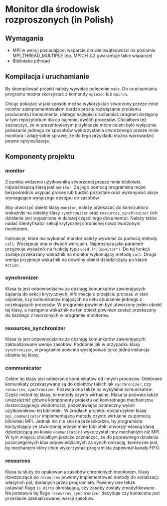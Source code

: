 # Monitor dla środowisk rozproszonych (in Polish) #

## Wymagania ##

* MPI w wersji posiadającej wsparcie dla wielowątkowości na poziomie MPI_THREAD_MULTIPLE (np. MPICH 3.2 gwarantuje takie wsparcie)
* Biblioteka pthread

## Kompilacja i uruchamianie ##

By skompilować projekt należy wywołać polecenie `make`. Do uruchamiania programu można skorzystać z komendy `mpiexec` lub `mpirun`. 

Chcąc pokazać w jaki sposób można wykorzystać stworzony przeze mnie monitor zaimplementowałem bardzo proste rozwiązanie problemu producenta i konsumenta, dlatego najlepiej uruchamiać program dostępny w tym repozytorium dla co najmniej dwóch procesów.
Chciałbym też zaznaczyć, że w prezentowanym przykładzie moim celem było wyłącznie pokazanie jednego ze sposobów wykorzystania stworzonego przeze mnie monitora i zdaję sobie sprawę, że do tego przykładu można wprowadzić pewne optymalizacje.

## Komponenty projektu ##

### monitor ###
Z punktu widzenia użytkownika stworzonej przeze mnie biblioteki, najważniejszą klasą jest `monitor`. Za jego pomocą programista może bezpośrednio usypiać proces lub budzić pozostałe oraz wykonywać akcje wymagające wyłączngo dostępu do zasobów. 

Aby utworzyć obiekt klasy `monitor`, należy przekazać do konstruktora wskaźniki na obiekty klasy `synchronizer` oraz `resources_synchronizer` (ich działanie jest wyjaśnione w dalszej częsći tego dokumentu). Należy także nadać identyfikator sekcji krytycznej chronionej nowo tworzonym monitorem. 

Instrukcje, które ma wykonać monitor należy wywołać za pomocą metody `call`. Występuje ona w dwóch wersjach.
Najprostsza jako parametr przyjmuje wskaźnik na funkcję typu `void (*)(monitor*)`. Do tej funkcji zostaje przekazany wskaźnik na monitor wykonujący metodę `call`. 
Druga wersja przyjmuje wskaźnik na dowolny obiekt dziedziczący po klasie `Action`.

### synchronizer ###
Klasa ta jest odpowiedzialna za obsługę komunkatów zawierających żądania do sekcji krytycznych, informacje o przejściu procesu w stan uśpienia, czy komunikatów mających na celu obudzenie jednego z oczekujących procesów.
W programie powinien być utworzony jeden obiekt tej klasy, a następnie wskaźnik na ten obiekt powinien zostać przekazany do każdego z tworzonych w programie monitorów.


### resources_synchronizer ###
Klasa ta jest odpowiedzialna za obsługę komunkatów zawierających zaktualizowane wersje zasobów. Podobnie jak w przypadku klasy `synchronizer`, w programie powinna występować tylko jedna instancja obiektu tej klasy.

### communicator ###
Celem tej klasy jest odbieranie komunikatów od innych procesów. Odebrane komunikaty przekazywane są do obiektów takich jak `synchronizer`, czy `resources_synchronizer`. Pozwala ona także na wysyłanie komunikatów. Część metod tej klasy, to metody czysto wirtualne. Klasa ta pozwala także uniezależnić główne komponenty projektu od konkretnego mechanizmu dostarczającego wiadomości, pozostawiając ostateczny wybór użytkownikowi tej biblioteki. W źródłach projektu dostarczyłem klasę `mpi_communicator` implementującą metody czysto wirtualne za pomocą biblioteki MPI. Jednak nic nie stoi na przeszkodzie, by programista korzystający ze stworzonej przeze mnie biblioteki utworzył własną klasę dziedziczącą po klasie `communicator` i wykorzystał inny mechanizm niż MPI. 
W tym miejscu chciałbym jeszcze zaznaczyć, że do poprawnego działania poszczególnych klas odpowiedzialnych za synchronizację, konieczne jest, by mechanizm który chce wykorzystać programista zapewniał kanały FIFO.

### resources ###
Klasa ta służy do opakowania zasobów chronionych monitorem. Klasy dziedziczące po `resources` powinny implementować metody do serializacji własynch pól, dodanych przez programistę. Powinny one także ustawiać flagę `is_dirty` określającą, czy zasoby zostały zmodyfikowane. Na potstawie tej flage `resources_synchronizer` decyduje czy konieczne jest przesłanie zaktualizowanej wersji zasobów.
